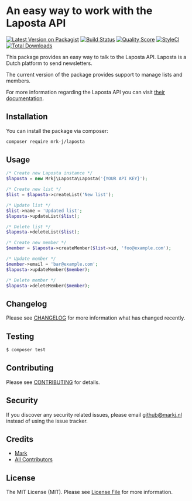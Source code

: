 # An easy way to work with the Laposta API

[![Latest Version on Packagist](https://img.shields.io/packagist/v/mrk-j/laposta.svg?style=flat-square)](https://packagist.org/packages/mrk-j/laposta)
[![Build Status](https://img.shields.io/travis/mrk-j/laposta/master.svg?style=flat-square)](https://travis-ci.org/mrk-j/laposta)
[![Quality Score](https://img.shields.io/scrutinizer/g/mrk-j/laposta.svg?style=flat-square)](https://scrutinizer-ci.com/g/mrk-j/laposta)
[![StyleCI](https://styleci.io/repos/90415839/shield?branch=master)](https://styleci.io/repos/90415839)
[![Total Downloads](https://img.shields.io/packagist/dt/mrk-j/laposta.svg?style=flat-square)](https://packagist.org/packages/mrk-j/laposta)

This package provides an easy way to talk to the Laposta API. Laposta is a Dutch platform to send newsletters.

The current version of the package provides support to manage lists and members.

For more information regarding the Laposta API you can visit [their documentation](http://api.laposta.nl/doc/?lib=curl).

## Installation
You can install the package via composer:

```bash
composer require mrk-j/laposta
```

## Usage

``` php
/* Create new Laposta instance */
$laposta = new Mrkj\Laposta\Laposta('{YOUR API KEY}');

/* Create new list */
$list = $laposta->createList('New list');

/* Update list */
$list->name = 'Updated list';
$laposta->updateList($list);

/* Delete list */
$laposta->deleteList($list);

/* Create new member */
$member = $laposta->createMember($list->id, 'foo@example.com');

/* Update member */
$member->email = 'bar@example.com';
$laposta->updateMember($member);

/* Delete member */
$laposta->deleteMember($member);
```

## Changelog

Please see [CHANGELOG](CHANGELOG.md) for more information what has changed recently.

## Testing

``` bash
$ composer test
```

## Contributing

Please see [CONTRIBUTING](CONTRIBUTING.md) for details.

## Security

If you discover any security related issues, please email github@markj.nl instead of using the issue tracker.

## Credits

- [Mark](https://github.com/mrk-j)
- [All Contributors](../../contributors)

## License

The MIT License (MIT). Please see [License File](LICENSE.md) for more information.
